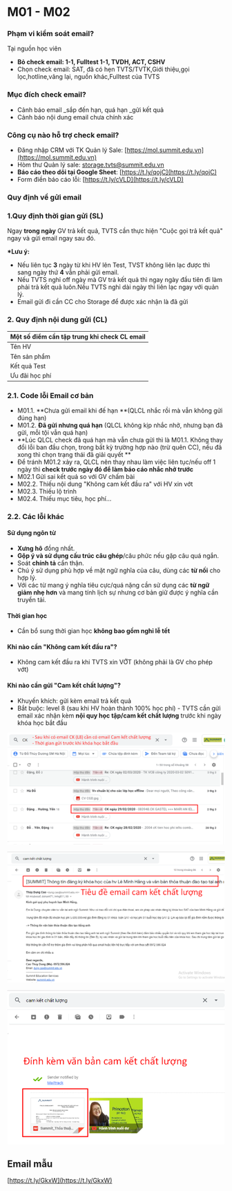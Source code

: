 # M01 - M02

### Phạm vi kiểm soát email?

Tại nguồn học viên

* **Bỏ check email: 1-1, Fulltest 1-1, TVDH, ACT, CSHV**
* Chọn check email: SAT, đã có hẹn TVTS/TVTK,Giới thiệu,gọi lọc,hotline,vãng lại, nguồn khác,Fulltest của TVTS

### Mục đích check email?

* Cảnh báo email _sắp đến hạn, quá hạn _gửi kết quả
* Cảnh báo nội dung email chưa chính xác 

### Công cụ nào hỗ trợ check email?

* Đăng nhập CRM với TK Quản lý Sale: [https://mol.summit.edu.vn](https://mol.summit.edu.vn)
* Hòm thư Quản lý sale: storage.tvts@summit.edu.vn
* **Báo cáo theo dõi tại Google Sheet**: [https://t.ly/qojC](https://t.ly/qojC)
* Form điền báo cáo lỗi: [https://t.ly/cVLD](https://t.ly/cVLD)

### **Quy định về gửi email**

### 1.Quy định thời gian gửi (SL)

Ngay **trong ngày** GV trả kết quả, TVTS cần thực hiện "Cuộc gọi trả kết quả" ngay và gửi email ngay sau đó.

**\*Lưu ý:**

* Nếu liên tục **3** ngày từ khi HV lên Test, TVST không liên lạc được thì sang ngày thứ **4** vẫn phải gửi email.
* Nếu TVTS nghỉ off ngày mà GV trả kết quả thì ngay ngày đầu tiên đi làm phải trả kết quả luôn.Nếu TVTS nghỉ dài ngày thì liên lạc ngay với quản lý.
* Email gửi đi cần CC cho Storage để được xác nhận là đã gửi

### 2. Quy định nội dung gửi (CL)

| Một số điểm cần tập trung khi check CL email |
| -------------------------------------------- |
| Tên HV                                       |
| Tên sản phẩm                                 |
| Kết quả Test                                 |
| Ưu đãi học phí                               |

### **2.1. Code lỗi Email cơ bản**

* M01.1. **Chưa gửi email khi đế hạn **(QLCL nhắc rồi mà vẫn không gửi đúng hạn)
* M01.2. **Đã gửi nhưng quá hạn** (QLCL không kịp nhắc nhở, nhưng bạn đã gửi, mỗi tội vẫn quá hạn)
* **Lúc QLCL check đã quá hạn mà vẫn chưa gửi thì là M01.1. Không thay đổi lỗi ban đầu chọn, trong bất kỳ trường hợp nào (trừ quên CC), nếu đã xong thì chọn trạng thái đã giải quyết **
* Để tránh M01.2 xảy ra, QLCL nên thay nhau làm việc liên tục/nếu off 1 ngày thì **check trước ngày đó để làm báo cáo nhắc nhở trước**
* M02.1 Gửi sai kết quả so với GV chấm bài
* M02.2. Thiếu nội dung "Không cam kết đầu ra" với HV xin vớt
* M02.3. Thiếu lộ trình
* M02.4. Thiếu mục tiêu, học phí...

### **2.2. Các lỗi khác**

#### **Sử dụng ngôn từ**

* **Xưng hô** đồng nhất.
* **Gộp ý và sử dụng cấu trúc câu ghép**/câu phức nếu gặp câu quá ngắn.  
* Soát **chính tả** cẩn thận.  
* Chú ý sử dụng phù hợp về mặt ngữ nghĩa của câu, dùng các **từ nối** cho hợp lý.  
* Với các từ mang ý nghĩa tiêu cực/quá nặng cần sử dụng các **từ ngữ giảm nhẹ hơn** và mang tính lịch sự nhưng cơ bản giữ được ý nghĩa cần truyền tải.

#### **Thời gian học**

* Cần bổ sung thời gian học **không bao gồm nghỉ lễ tết**

#### **Khi nào cần "Không cam kết đầu ra"?**

* Không cam kết đầu ra khi TVTS xin VỚT (không phải là GV cho phép vớt)

#### **Khi nào cần gửi "Cam kết chất lượng"?**

* Khuyến khích: gửi kèm email trả kết quả
* Bắt buộc: level 8 (sau khi HV hoàn thành 100% học phí) - TVTS cần gửi email xác nhận kèm **nội quy học tập/cam kết chất lượng** trước khi ngày khóa học bắt đầu

![HV hoàn thành học phí](../../.gitbook/assets/2-3.png)

![TVTS gửi email xác nhận](../../.gitbook/assets/3-2.png)

![Email có đính kèm ](../../.gitbook/assets/4-9.png)

## **Email mẫu**

[https://t.ly/GkxW](https://t.ly/GkxW)
